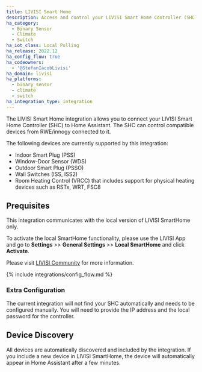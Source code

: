 ```yaml
---
title: LIVISI Smart Home
description: Access and control your LIVISI Smart Home Controller (SHC) and its connected RWE/innogy devices.
ha_category:
  - Binary Sensor
  - Climate
  - Switch
ha_iot_class: Local Polling
ha_release: 2022.12
ha_config_flow: true
ha_codeowners:
  - '@StefanIacobLivisi'
ha_domain: livisi
ha_platforms:
  - binary_sensor
  - climate
  - switch
ha_integration_type: integration
---
```


The LIVISI Smart Home integration allows you to connect your LIVISI Smart Home Controller (SHC) to Home Assistant. The SHC can control compatible devices from RWE/innogy connected to it.
 
The following devices are currently supported by this integration:
 
- Indoor Smart Plug (PSS)
- Window-Door Sensor (WDS)
- Outdoor Smart Plug (PSSO)
- Wall Switches (ISS, ISS2)
- Room Heating Control (VRCC) that includes support for physical heating devices such as RSTx, WRT, FSC8
 
## Prequisites
 
This integration communicates with the local version of LIVISI SmartHome only. 
 
To activate the local SmartHome functionality, please use the LIVISI App and go to **Settings** >> **General Settings** >> **Local SmartHome** and click **Activate**.
 
Please visit [LIVISI Community](https://community.livisi.de) for more information.
 
{% include integrations/config_flow.md %}
 
### Extra Configuration
 
The current integration will not find your SHC automatically and needs to be configured manually. You will need to provide the IP address and the local password for the controller.
 
## Device Discovery

All devices are automatically discovered and included by the integration. If you include a new device in LIVISI SmartHome, the device will automatically appear in Home Assistant after a few minutes.
